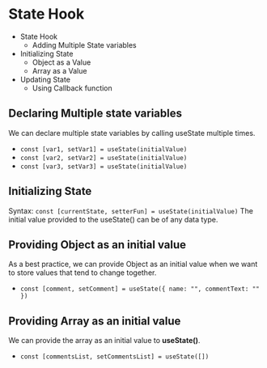 # State Hook

- State Hook
  - Adding Multiple State variables
- Initializing State
  - Object as a Value
  - Array as a Value
- Updating State
  - Using Callback function

## Declaring Multiple state variables
We can declare multiple state variables by calling useState multiple times.
- `const [var1, setVar1] = useState(initialValue)`
- `const [var2, setVar2] = useState(initialValue)`
- `const [var3, setVar3] = useState(initialValue)`

## Initializing State
Syntax: `const [currentState, setterFun] = useState(initialValue)`
The initial value provided to the useState() can be of any data type.

## Providing Object as an initial value
As a best practice, we can provide Object as an initial value when we want to store values that tend to change together.
- `const [comment, setComment] = useState({ name: "", commentText: "" })`

## Providing Array as an initial value
We can provide the array as an initial value to **useState()**.
- `const [commentsList, setCommentsList] = useState([])`
